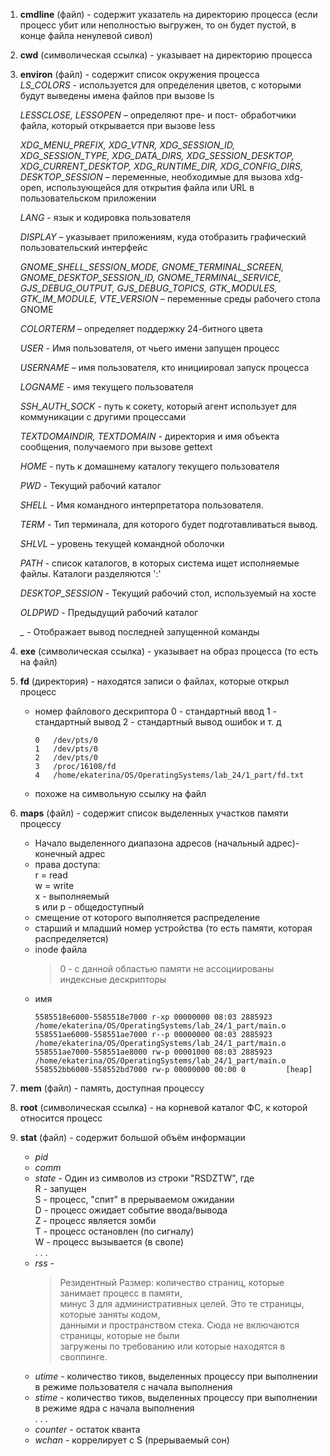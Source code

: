 1. **cmdline** (файл) - содержит указатель на директорию процесса (если процесс убит или неполностью выгружен, то он будет пустой, в конце файла ненулевой сивол)
2. **cwd** (символическая ссылка) - указывает на директорию процесса
3. **environ** (файл) - содержит список окружения процесса  
    *LS_COLORS* - используется для определения цветов, с которыми будут выведены имена файлов при вызове ls  
    
    *LESSCLOSE, LESSOPEN* – определяют пре- и пост- обработчики файла, который открывается при вызове less  
    
    *XDG_MENU_PREFIX, XDG_VTNR, XDG_SESSION_ID, XDG_SESSION_TYPE, XDG_DATA_DIRS, XDG_SESSION_DESKTOP, XDG_CURRENT_DESKTOP, XDG_RUNTIME_DIR, XDG_CONFIG_DIRS, DESKTOP_SESSION* – переменные, необходимые для вызова xdg-open, использующейся для открытия файла или URL в пользовательском приложении  
    
    *LANG* - язык и кодировка пользователя  
    
    *DISPLAY* – указывает приложениям, куда отобразить графический пользовательский интерфейс  
    
    *GNOME_SHELL_SESSION_MODE, GNOME_TERMINAL_SCREEN, GNOME_DESKTOP_SESSION_ID, GNOME_TERMINAL_SERVICE, GJS_DEBUG_OUTPUT, GJS_DEBUG_TOPICS, GTK_MODULES, GTK_IM_MODULE, VTE_VERSION* – переменные среды рабочего стола GNOME  
    
    *COLORTERM* – определяет поддержку 24-битного цвета  
    
    *USER* - Имя пользователя, от чьего имени запущен процесс  
    
    *USERNAME* – имя пользователя, кто инициировал запуск процесса
    
    *LOGNAME* - имя текущего пользователя  
    
    *SSH_AUTH_SOCK* - путь к сокету, который агент использует для коммуникации с другими процессами  

    *TEXTDOMAINDIR, TEXTDOMAIN* - директория и имя объекта сообщения, получаемого при вызове gettext  
    
    *HOME* - путь к домашнему каталогу текущего пользователя  

    *PWD* - Текущий рабочий каталог  
    
    *SHELL* - Имя командного интерпретатора пользователя.  

    *TERM* - Тип терминала, для которого будет подготавливаться вывод. 
    
    *SHLVL* – уровень текущей командной оболочки  

    *PATH* - список каталогов, в которых система ищет исполняемые файлы. Каталоги разделяются ':'       

    *DESKTOP_SESSION* - Текущий рабочий стол, используемый на хосте  

    *OLDPWD* - Предыдущий рабочий каталог  

    *_* - Отображает вывод последней запущенной команды  
    
4. **exe** (символическая ссылка) - указывает на образ процесса (то есть на файл)  
5. **fd** (директория) - находятся записи о файлах, которые открыл процесс  
    * номер файлового дескриптора
        0 - стандартный ввод
        1 - стандартный вывод
        2 - стандартный вывод ошибок и т. д
        ```
        0	/dev/pts/0
        1	/dev/pts/0
        2	/dev/pts/0
        3	/proc/16108/fd
        4	/home/ekaterina/OS/OperatingSystems/lab_24/1_part/fd.txt
        ```

    * похоже на символьную ссылку на файл
7. **maps** (файл) - содержит список выделенных участков памяти процессу  
    * Начало выделенного диапазона адресов (начальный адрес)-конечный адрес  
    * права доступа:  
         r = read  
         w = write  
         x - выполняемый  
         s или p - общедоступный
    * смещение от которого выполняется распределение
    * старший и младший номер устройства (то есть памяти, которая распределяется)
    * inode файла 
        > 0 - с данной областью памяти не ассоциированы индексные дескрипторы
    * имя
      ```
      5585518e6000-5585518e7000 r-xp 00000000 08:03 2885923   /home/ekaterina/OS/OperatingSystems/lab_24/1_part/main.o
      558551ae6000-558551ae7000 r--p 00000000 08:03 2885923   /home/ekaterina/OS/OperatingSystems/lab_24/1_part/main.o
      558551ae7000-558551ae8000 rw-p 00001000 08:03 2885923   /home/ekaterina/OS/OperatingSystems/lab_24/1_part/main.o
      558552bb6000-558552bd7000 rw-p 00000000 00:00 0         [heap]
      ```
 7. **mem** (файл) - память, доступная процессу
 8. **root** (символическая ссылка) - на корневой каталог ФС, к которой относится процесс
 9. **stat** (файл) - содержит большой объём информации  
      * *pid*  
      * *comm*  
      * *state* - Один из символов из строки "RSDZTW", где  
            R - запущен  
            S - процесс, "спит"  в  прерываемом ожидании  
            D - процесс ожидает событие ввода/вывода  
            Z - процесс является зомби  
            T - процесс остановлен (по сигналу)  
            W - процесс вызывается  (в свопе)  
       . . .  
       * *rss* - 
           > Резидентный Размер: количество страниц, которые занимает процесс в памяти,  
           > минус 3 для административных целей. Это те страницы, которые заняты кодом,  
           > данными и пространством стека. Сюда не включаются страницы, которые не были  
           > загружены по требованию или которые находятся в своппинге.
       * *utime* - количество тиков, выделенных процессу при выполнении в режиме пользователя с начала выполнения  
       * *stime* - количество тиков, выделенных процессу при выполнении в режиме ядра с начала выполнения  
       . . .  
       * *counter* - остаток кванта  
       * *wchan* - коррелирует с S (прерываемый сон)

